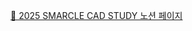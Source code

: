 [📎 2025 SMARCLE CAD STUDY 노션 페이지](https://heather-bottle-444.notion.site/2025-SMARCLE-CAD-STUDY-1bb977923b0c802cb505e0f8ba033067?pvs=4)
